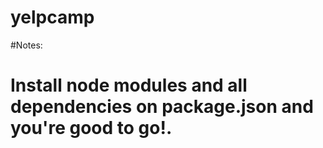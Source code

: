 # yelpcamp

#Notes: 
# Install node modules and all dependencies on package.json and you're good to go!.
